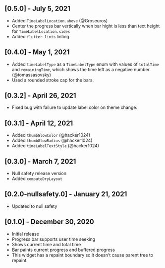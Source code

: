 ## [0.5.0] - July 5, 2021

* Added `TimeLabelLocation.above` (@Groseuros)
* Center the progress bar vertically when bar hight is less than text height for `TimeLabelLocation.sides`
* Added `flutter_lints` linting

## [0.4.0] - May 1, 2021

* Added `timeLabelType` as a `TimeLabelType` enum with values of `totalTime` and `remainingTime`, which shows the time left as a negative number. (@tomassasovsky)
* Used a rounded stroke cap for the bars.

## [0.3.2] - April 26, 2021

* Fixed bug with failure to update label color on theme change.

## [0.3.1] - April 12, 2021

* Added `thumbGlowColor` (@hacker1024)
* Added `thumbGlowRadius` (@hacker1024)
* Added `timeLabelTextStyle` (@hacker1024)

## [0.3.0] - March 7, 2021

* Null safety release version
* Added `computeDryLayout`

## [0.2.0-nullsafety.0] - January 21, 2021

* Updated to null safety

## [0.1.0] - December 30, 2020

* Initial release
* Progress bar supports user time seeking
* Shows current time and total time
* Bar paints current progress and buffered progress
* This widget has a repaint boundary so it doesn't cause parent tree to repaint.
